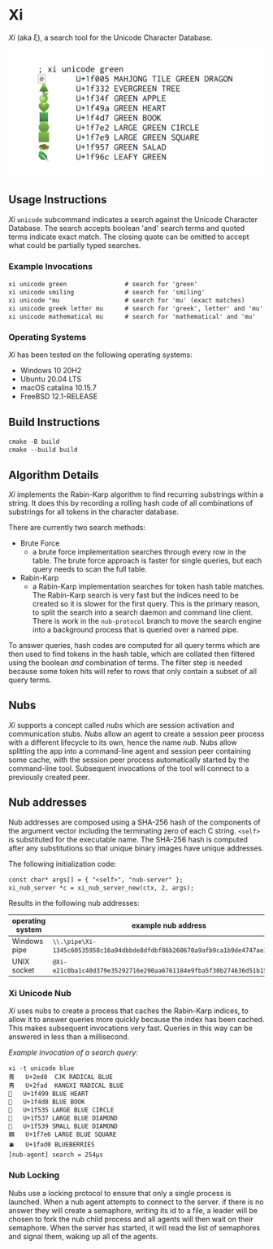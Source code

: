 # Xi

_Xi_ (aka ξ), a search tool for the Unicode Character Database.

![xi](/images/xi.png)

## Usage Instructions

_Xi_ `unicode` subcommand indicates a search against the Unicode
Character Database. The search accepts boolean 'and' search terms
and quoted terms indicate exact match. The closing quote can be
omitted to accept what could be partially typed searches.

### Example Invocations

```
xi unicode green                # search for 'green'
xi unicode smiling              # search for 'smiling'
xi unicode "mu                  # search for 'mu' (exact matches)
xi unicode greek letter mu      # search for 'greek', letter' and 'mu'
xi unicode mathematical mu      # search for 'mathematical' and 'mu'
```

### Operating Systems

_Xi_ has been tested on the following operating systems:

- Windows 10 20H2
- Ubuntu 20.04 LTS
- macOS catalina 10.15.7
- FreeBSD 12.1-RELEASE

## Build Instructions

```
cmake -B build
cmake --build build
```

## Algorithm Details

_Xi_ implements the Rabin-Karp algorithm to find recurring substrings
within a string. It does this by recording a rolling hash code of all
combinations of substrings for all tokens in the character database.

There are currently two search methods:

- Brute Force
  - a brute force implementation searches through every row in the table.
    The brute force approach is faster for single queries, but each query
    needs to scan the full table.
- Rabin-Karp
  - a Rabin-Karp implementation searches for token hash table matches.
    The Rabin-Karp search is very fast but the indices need to be created
    so it is slower for the first query. This is the primary reason,
    to split the search into a search daemon and command line client. There
    is work in the `nub-protocol` branch to move the search engine into
    a background process that is queried over a named pipe.

To answer queries, hash codes are computed for all query terms which
are then used to find tokens in the hash table, which are collated then
filtered using the boolean _and_ combination of terms. The filter step
is needed because some token hits will refer to rows that only contain
a subset of all query terms.


## Nubs

_Xi_ supports a concept called _nubs_ which are session activation and
communication stubs. _Nubs_ allow an agent to create a session peer
process with a different lifecycle to its own, hence the name _nub_.
Nubs allow splitting the app into a command-line agent and session
peer containing some cache, with the session peer process automatically
started by the command-line tool. Subsequent invocations of the tool will
connect to a previously created peer.

## Nub addresses

Nub addresses are composed using a SHA-256 hash of the components of
the argument vector including the terminating zero of each C string.
`<self>` is substituted for the executable name. The SHA-256 hash is
computed after any substitutions so that unique binary images have
unique addresses.

The following initialization code:

```
const char* args[] = { "<self>", "nub-server" };
xi_nub_server *c = xi_nub_server_new(ctx, 2, args);
```

Results in the following nub addresses:

|operating system|example nub address|
|---|---|
|Windows pipe|`\\.\pipe\Xi-1345c60535958c16a94dbbde8dfdbf86b260670a9afb9ca1b9de4747ae309234`|
|UNIX socket|`@Xi-e21c0ba1c40d379e35292716e290aa6761184e9fba5f30b274636d51b15a2688`|

### Xi Unicode Nub

_Xi_ uses nubs to create a process that caches the Rabin-Karp indices,
to allow it to answer queries more quickly because the index has been
cached. This makes subsequent invocations very fast. Queries in this
way can be answered in less than a millisecond.

_Example invocation of a search query:_

```
xi -t unicode blue
⻘	U+2ed8	CJK RADICAL BLUE
⾭	U+2fad	KANGXI RADICAL BLUE
💙	U+1f499	BLUE HEART
📘	U+1f4d8	BLUE BOOK
🔵	U+1f535	LARGE BLUE CIRCLE
🔷	U+1f537	LARGE BLUE DIAMOND
🔹	U+1f539	SMALL BLUE DIAMOND
🟦	U+1f7e6	LARGE BLUE SQUARE
🫐	U+1fad0	BLUEBERRIES
[nub-agent] search = 254μs
```

### Nub Locking

Nubs use a locking protocol to ensure that only a single process is
launched. When a nub agent attempts to connect to the server. if there
is no answer they will create a semaphore, writing its id to a file,
a leader will be chosen to fork the nub child process and all agents
will then wait on their semaphore. When the server has started, it will
read the list of semaphores and signal them, waking up all of the agents.
